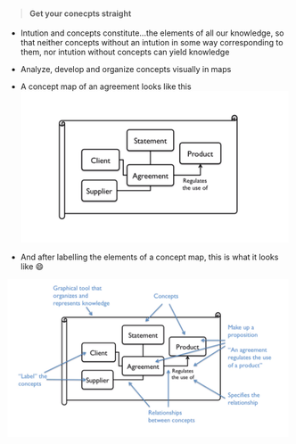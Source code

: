 > #### Get your conecpts straight

* Intution and concepts constitute...the elements of all our knowledge, so that neither concepts without an intution in some way corresponding to them, nor intution without concepts can yield knowledge

* Analyze, develop and organize concepts visually in maps
* A concept map of an agreement looks like this 
![markdown logo](./img/cm-agreement.png)
* And after labelling the elements of a concept map, this is what it looks like 😄

![markdown logo](./img/cm-agreement_labeled.png)